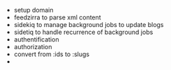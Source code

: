 - setup domain
- feedzirra to parse xml content
- sidekiq to manage background jobs to update blogs
- sidetiq to handle recurrence of background jobs
- authentification
- authorization
- convert from :ids to :slugs
- 